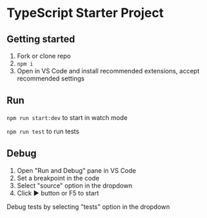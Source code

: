 # TypeScript Starter Project

## Getting started

1. Fork or clone repo
2. `npm i`
3. Open in VS Code and install recommended extensions, accept recommended settings

## Run

`npm run start:dev` to start in watch mode

`npm run test` to run tests

## Debug

1. Open "Run and Debug" pane in VS Code
2. Set a breakpoint in the code
3. Select "source" option in the dropdown
4. Click ▶️ button or F5 to start

Debug tests by selecting "tests" option in the dropdown
